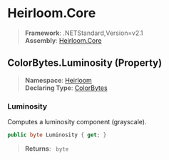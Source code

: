 # Heirloom.Core

> **Framework**: .NETStandard,Version=v2.1  
> **Assembly**: [Heirloom.Core][0]

## ColorBytes.Luminosity (Property)

> **Namespace**: [Heirloom][0]  
> **Declaring Type**: [ColorBytes][1]

### Luminosity

Computes a luminosity component (grayscale).

```cs
public byte Luminosity { get; }
```

> **Returns**: ` byte`

[0]: ../../../Heirloom.Core.md
[1]: ../ColorBytes.md
